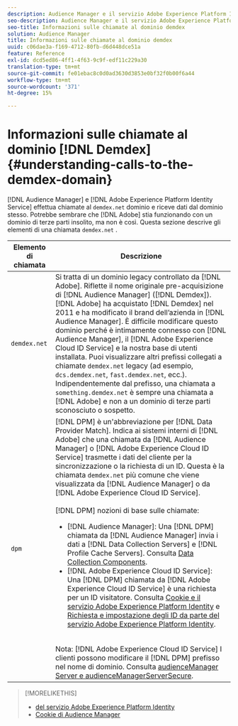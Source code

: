 ```yaml
---
description: Audience Manager e il servizio Adobe Experience Platform Identity effettuano chiamate al dominio demdex.net e ne ricevono i dati. Questo può sembrare che l'Adobe stia lavorando con un dominio di terze parti insolito, ma non è così. Questa sezione descrive gli elementi di una chiamata demdex.net.
seo-description: Audience Manager e il servizio Adobe Experience Platform Identity effettuano chiamate al dominio demdex.net e ne ricevono i dati. Questo può sembrare che l'Adobe stia lavorando con un dominio di terze parti insolito, ma non è così. Questa sezione descrive gli elementi di una chiamata demdex.net.
seo-title: Informazioni sulle chiamate al dominio demdex
solution: Audience Manager
title: Informazioni sulle chiamate al dominio demdex
uuid: c06dae3a-f169-4712-80fb-d6d448dce51a
feature: Reference
exl-id: dcd5ed86-4ff1-4f63-9c9f-edf11c229a30
translation-type: tm+mt
source-git-commit: fe01ebac8c0d0ad3630d3853e0bf32f0b00f6a44
workflow-type: tm+mt
source-wordcount: '371'
ht-degree: 15%

---
```


# Informazioni sulle chiamate al dominio [!DNL Demdex] {#understanding-calls-to-the-demdex-domain}

[!DNL Audience Manager] e  [!DNL Adobe Experience Platform Identity Service] effettua chiamate al  `demdex.net` dominio e riceve dati dal dominio stesso. Potrebbe sembrare che [!DNL Adobe] stia funzionando con un dominio di terze parti insolito, ma non è così. Questa sezione descrive gli elementi di una chiamata `demdex.net` .

| Elemento di chiamata | Descrizione |
|---|---|
| `demdex.net` | Si tratta di un dominio legacy controllato da [!DNL Adobe]. Riflette il nome originale pre-acquisizione di [!DNL Audience Manager] ([!DNL Demdex]). [!DNL Adobe] ha acquistato [!DNL Demdex] nel 2011 e ha modificato il brand dell’azienda in [!DNL Audience Manager]. È difficile modificare questo dominio perché è intimamente connesso con [!DNL Audience Manager], il [!DNL Adobe Experience Cloud ID Service] e la nostra base di utenti installata. Puoi visualizzare altri prefissi collegati a chiamate `demdex.net` legacy (ad esempio, `dcs.demdex.net`, `fast.demdex.net`, ecc.). Indipendentemente dal prefisso, una chiamata a `something.demdex.net` è sempre una chiamata a [!DNL Adobe] e non a un dominio di terze parti sconosciuto o sospetto. |
| `dpm` | [!DNL DPM] è un&#39;abbreviazione per  [!DNL Data Provider Match]. Indica ai sistemi interni di [!DNL Adobe] che una chiamata da [!DNL Audience Manager] o [!DNL Adobe Experience Cloud ID Service] trasmette i dati del cliente per la sincronizzazione o la richiesta di un ID. Questa è la chiamata `demdex.net` più comune che viene visualizzata da [!DNL Audience Manager] o da [!DNL Adobe Experience Cloud ID Service]. <br><br>[!DNL DPM] nozioni di base sulle chiamate: <ul><li>[!DNL Audience Manager]: Una  [!DNL DPM] chiamata da  [!DNL Audience Manager] invia i dati a  [!DNL Data Collection Servers] e  [!DNL Profile Cache Servers]. Consulta [Data Collection Components](../reference/system-components/components-data-collection.md).</li><li>[!DNL Adobe Experience Cloud ID Service]: Una  [!DNL DPM] chiamata da  [!DNL Adobe Experience Cloud ID Service] è una richiesta per un ID visitatore. Consulta [Cookie e il servizio Adobe Experience Platform Identity](https://docs.adobe.com/content/help/it-IT/id-service/using/intro/cookies.html) e [Richiesta e impostazione degli ID da parte del servizio Adobe Experience Platform Identity](https://docs.adobe.com/content/help/en/id-service/using/intro/id-request.html).</li></ul><br>Nota:  [!DNL Adobe Experience Cloud ID Service] I clienti possono modificare il  [!DNL DPM] prefisso nel nome di dominio. Consulta [audienceManager Server e audienceManagerServerSecure](https://docs.adobe.com/content/help/en/id-service/using/id-service-api/configurations/subdomain-config.html). |

>[!MORELIKETHIS]
>
>* [ del servizio Adobe Experience Platform Identity](https://docs.adobe.com/content/help/en/id-service/using/home.html)
>* [Cookie di Audience Manager](https://docs.adobe.com/content/help/it-IT/core-services/interface/ec-cookies/cookies-am.html)

